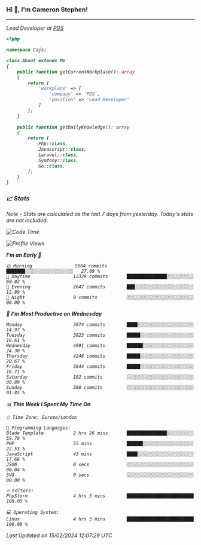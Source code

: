 ### Hi 👋, I'm Cameron Stephen!
<hr>
<p><em>Lead Developer at <a href="https://prindatasolutions.co.uk">PDS</a></p>


```php
<?php

namespace Cajs;

class About extends Me
{
    public function getCurrentWorkplace(): array
    {
        return [
            'workplace' => [
                'company' => 'PDS',
                'position' => 'Lead Developer'
            ]
        ];
    }

    public function getDailyKnowledge(): array
    {
        return [
            Php::class,
            Javascript::class,
            Laravel::class,
            Symfony::class,
            Go::class,
        ];
    }
}
```

### 📈 Stats
<p><em>Note - Stats are calculated as the last 7 days from yesterday. Today's stats are not included.</em></p>


<!--START_SECTION:waka-->
![Code Time](http://img.shields.io/badge/Code%20Time-3%2C657%20hrs%2020%20mins-blue)

![Profile Views](http://img.shields.io/badge/Profile%20Views-0-blue)

**I'm an Early 🐤** 

```text
🌞 Morning                5564 commits        ███████░░░░░░░░░░░░░░░░░░   27.09 % 
🌆 Daytime                12329 commits       ███████████████░░░░░░░░░░   60.02 % 
🌃 Evening                2647 commits        ███░░░░░░░░░░░░░░░░░░░░░░   12.89 % 
🌙 Night                  0 commits           ░░░░░░░░░░░░░░░░░░░░░░░░░   00.00 % 
```
📅 **I'm Most Productive on Wednesday** 

```text
Monday                   3074 commits        ████░░░░░░░░░░░░░░░░░░░░░   14.97 % 
Tuesday                  3823 commits        █████░░░░░░░░░░░░░░░░░░░░   18.61 % 
Wednesday                4991 commits        ██████░░░░░░░░░░░░░░░░░░░   24.30 % 
Thursday                 4246 commits        █████░░░░░░░░░░░░░░░░░░░░   20.67 % 
Friday                   3844 commits        █████░░░░░░░░░░░░░░░░░░░░   18.71 % 
Saturday                 182 commits         ░░░░░░░░░░░░░░░░░░░░░░░░░   00.89 % 
Sunday                   380 commits         ░░░░░░░░░░░░░░░░░░░░░░░░░   01.85 % 
```


📊 **This Week I Spent My Time On** 

```text
🕑︎ Time Zone: Europe/London

💬 Programming Languages: 
Blade Template           2 hrs 26 mins       ███████████████░░░░░░░░░░   59.76 % 
PHP                      55 mins             ██████░░░░░░░░░░░░░░░░░░░   22.53 % 
JavaScript               43 mins             ████░░░░░░░░░░░░░░░░░░░░░   17.66 % 
JSON                     0 secs              ░░░░░░░░░░░░░░░░░░░░░░░░░   00.04 % 
SVG                      0 secs              ░░░░░░░░░░░░░░░░░░░░░░░░░   00.00 % 

🔥 Editors: 
PhpStorm                 4 hrs 5 mins        █████████████████████████   100.00 % 

💻 Operating System: 
Linux                    4 hrs 5 mins        █████████████████████████   100.00 % 
```


 Last Updated on 15/02/2024 12:07:29 UTC
<!--END_SECTION:waka-->
